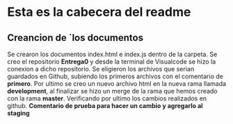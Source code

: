 # Esta es la cabecera del readme
## Creancion de `los documentos 
Se crearon los documentos index.html e index.js dentro de la carpeta.
Se creo el repositorio **Entrega0** y desde la terminal de Visualcode se hizo la conexion a dicho repositorio.
Se eligieron los archivos que serian guardados en Github, subiendo los primeros archivos con el comentario de **primero**.
Por ultimo se creo un nuevo archivo html en la nueva rama llamada **development**, al finalizar se hizo un merge de la rama que hemos creado con la rama **master**.
Verificando por ultimo los cambios realizados en github.
**Comentario de prueba para hacer un cambio y agregarlo al staging**